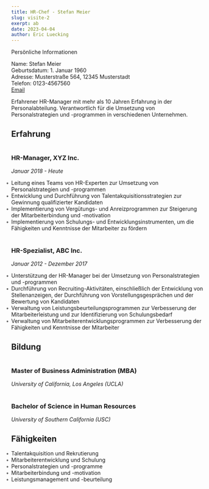 ```yaml
---
title: HR-Chef - Stefan Meier
slug: visite-2
exerpt: ab
date: 2023-04-04
author: Eric Luecking
---
```

 Persönliche Informationen

Name: Stefan Meier  
Geburtsdatum: 1. Januar 1960  
Adresse: Musterstraße 564, 12345 Musterstadt  
Telefon: 0123-4567560  
[Email](mailto:john.smith@aquarium.com)


Erfahrener HR-Manager mit mehr als 10 Jahren Erfahrung in der Personalabteilung. Verantwortlich für die Umsetzung von Personalstrategien und -programmen in verschiedenen Unternehmen.

## Erfahrung

### HR-Manager, XYZ Inc.

*Januar 2018 - Heute*

- Leitung eines Teams von HR-Experten zur Umsetzung von Personalstrategien und -programmen
- Entwicklung und Durchführung von Talentakquisitionsstrategien zur Gewinnung qualifizierter Kandidaten
- Implementierung von Vergütungs- und Anreizprogrammen zur Steigerung der Mitarbeiterbindung und -motivation
- Implementierung von Schulungs- und Entwicklungsinstrumenten, um die Fähigkeiten und Kenntnisse der Mitarbeiter zu fördern

### HR-Spezialist, ABC Inc.

*Januar 2012 - Dezember 2017*

- Unterstützung der HR-Manager bei der Umsetzung von Personalstrategien und -programmen
- Durchführung von Recruiting-Aktivitäten, einschließlich der Entwicklung von Stellenanzeigen, der Durchführung von Vorstellungsgesprächen und der Bewertung von Kandidaten
- Verwaltung von Leistungsbeurteilungsprogrammen zur Verbesserung der Mitarbeiterleistung und zur Identifizierung von Schulungsbedarf
- Verwaltung von Mitarbeiterentwicklungsprogrammen zur Verbesserung der Fähigkeiten und Kenntnisse der Mitarbeiter

## Bildung

### Master of Business Administration (MBA)

*University of California, Los Angeles (UCLA)*

### Bachelor of Science in Human Resources

*University of Southern California (USC)*

## Fähigkeiten

- Talentakquisition und Rekrutierung
- Mitarbeiterentwicklung und Schulung
- Personalstrategien und -programme
- Mitarbeiterbindung und -motivation
- Leistungsmanagement und -beurteilung

<style>
.card {
  background-color: #fff;
  border-radius: 10px;
  box-shadow: 0 5px 10px rgba(0, 0, 0, 0.1);
  padding: 20px;
  margin: 50px auto;
  max-width: 600px;
}

.profile-picture {
  border-radius: 50%;
  display: block;
  margin: 20px auto;
  max-width: 200px;
  width: 100%;
}

h1 {
  margin-top: 0;
}

ul {
  list-style: none;
  margin: 0;
  padding: 0;
}

li:before {
  content: "•";
  color: #666;
  display: inline-block;
  width: 1em;
  margin-left: -1em;
}

h3 {
  margin-top: 40px;
}
